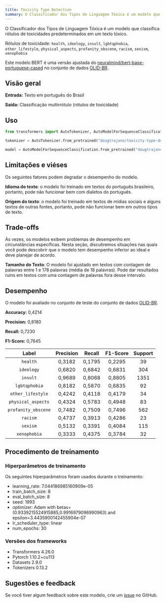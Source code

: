 ```yaml
---
title: Toxicity Type Detection
summary: O Classificador dos Tipos de Linguagem Tóxica é um modelo que classifica rótulos de toxicidades predeterminados em um texto tóxico.
---
```


O Classificador dos Tipos de Linguagem Tóxica é um modelo que classifica rótulos de toxicidades predeterminados em um texto tóxico.

Rótulos de toxicidade: `health`, `ideology`, `insult`, `lgbtqphobia`, `other_lifestyle`, `physical_aspects`, `profanity_obscene`, `racism`, `sexism`, `xenophobia`

Este modelo BERT é uma versão ajustada do [neuralmind/bert-base-portuguese-cased](https://huggingface.co/neuralmind/bert-base-portuguese-cased) no conjunto de dados [OLID-BR](https://huggingface.co/datasets/dougtrajano/olid-br).

## Visão geral

**Entrada:** Texto em português do Brasil

**Saída:** Classificação multirrótulo (rótulos de toxicidade)

## Uso

```python
from transformers import AutoTokenizer, AutoModelForSequenceClassification

tokenizer = AutoTokenizer.from_pretrained("dougtrajano/toxicity-type-detection")

model = AutoModelForSequenceClassification.from_pretrained("dougtrajano/toxicity-type-detection")
```

## Limitações e viéses

Os seguintes fatores podem degradar o desempenho do modelo.

**Idioma do texto**: o modelo foi treinado em textos do português brasileiro, portanto, pode não funcionar bem com dialetos do português.

**Origem do texto**: o modelo foi treinado em textos de mídias sociais e alguns textos de outras fontes, portanto, pode não funcionar bem em outros tipos de texto.

## Trade-offs

Às vezes, os modelos exibem problemas de desempenho em circunstâncias específicas. Nesta seção, discutiremos situações nas quais você pode descobrir que o modelo tem desempenho inferior ao ideal e deve planejar de acordo.

**Tamanho do Texto**: O modelo foi ajustado em textos com contagem de palavras entre 1 e 178 palavras (média de 18 palavras). Pode dar resultados ruins em textos com uma contagem de palavras fora desse intervalo.

## Desempenho

O modelo foi avaliado no conjunto de teste do conjunto de dados [OLID-BR](https://dougtrajano.github.io/olid-br/).

**Accuracy:** 0,4214

**Precision:** 0,8180

**Recall:** 0,7230

**F1-Score:** 0,7645

| Label | Precision | Recall | F1-Score | Support |
| :---: | :-------: | :----: | :------: | :-----: |
| `health` | 0,3182 | 0,1795 | 0,2295 | 39 |
| `ideology` | 0,6820 | 0,6842 | 0,6831 | 304 |
| `insult` | 0,9689 | 0,8068 | 0,8805 | 1351 |
| `lgbtqphobia` | 0,8182 | 0,5870 | 0,6835 | 92 |
| `other_lifestyle` | 0,4242 | 0,4118 | 0,4179 | 34 |
| `physical_aspects` | 0,4324 | 0,5783 | 0,4948 | 83 |
| `profanity_obscene` | 0,7482 | 0,7509 | 0,7496 | 562 |
| `racism` | 0,4737 | 0,3913 | 0,4286 | 23 |
| `sexism` | 0,5132 | 0,3391 | 0,4084 | 115 |
| `xenophobia` | 0,3333 | 0,4375 | 0,3784 | 32 |

## Procedimento de treinamento

### Hiperparâmetros de treinamento

Os seguintes hiperparâmetros foram usados durante o treinamento:

- learning_rate: 7.044186985160909e-05
- train_batch_size: 8
- eval_batch_size: 8
- seed: 1993
- optimizer: Adam with betas=(0.9339215524915885,0.9916979096990963) and epsilon=3.4435900142455904e-07
- lr_scheduler_type: linear
- num_epochs: 30

### Versões dos frameworks

- Transformers 4.26.0
- Pytorch 1.10.2+cu113
- Datasets 2.9.0
- Tokenizers 0.13.2

## Sugestões e feedback

Se você tiver algum feedback sobre este modelo, crie um [issue](https://github.com/DougTrajano/ToChiquinho/issues/new) no GitHub.